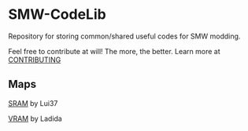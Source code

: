 # SMW-CodeLib
Repository for storing common/shared useful codes for SMW modding.

Feel free to contribute at will! The more, the better. Learn more at [CONTRIBUTING](CONTRIBUTING.md)

## Maps
[SRAM](docs/SRAM.md) by Lui37

[VRAM](docs/VRAM.md) by Ladida
